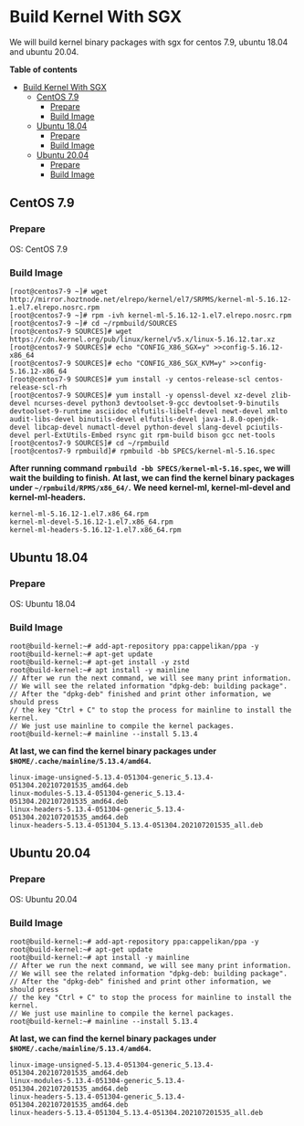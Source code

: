 # Build Kernel With SGX

We will build kernel binary packages with sgx for centos 7.9, ubuntu 18.04 and ubuntu 20.04.

**Table of contents**

- [Build Kernel With SGX](#build-kernel-with-sgx)
  - [CentOS 7.9](#centos-79)
    - [Prepare](#prepare)
    - [Build Image](#build-image)
  - [Ubuntu 18.04](#ubuntu-1804)
    - [Prepare](#prepare-1)
    - [Build Image](#build-image-1)
  - [Ubuntu 20.04](#ubuntu-2004)
    - [Prepare](#prepare-2)
    - [Build Image](#build-image-2)

## CentOS 7.9

### Prepare

OS: CentOS 7.9

### Build Image

```consle
[root@centos7-9 ~]# wget http://mirror.hoztnode.net/elrepo/kernel/el7/SRPMS/kernel-ml-5.16.12-1.el7.elrepo.nosrc.rpm
[root@centos7-9 ~]# rpm -ivh kernel-ml-5.16.12-1.el7.elrepo.nosrc.rpm
[root@centos7-9 ~]# cd ~/rpmbuild/SOURCES
[root@centos7-9 SOURCES]# wget https://cdn.kernel.org/pub/linux/kernel/v5.x/linux-5.16.12.tar.xz
[root@centos7-9 SOURCES]# echo "CONFIG_X86_SGX=y" >>config-5.16.12-x86_64
[root@centos7-9 SOURCES]# echo "CONFIG_X86_SGX_KVM=y" >>config-5.16.12-x86_64
[root@centos7-9 SOURCES]# yum install -y centos-release-scl centos-release-scl-rh
[root@centos7-9 SOURCES]# yum install -y openssl-devel xz-devel zlib-devel ncurses-devel python3 devtoolset-9-gcc devtoolset-9-binutils devtoolset-9-runtime asciidoc elfutils-libelf-devel newt-devel xmlto audit-libs-devel binutils-devel elfutils-devel java-1.8.0-openjdk-devel libcap-devel numactl-devel python-devel slang-devel pciutils-devel perl-ExtUtils-Embed rsync git rpm-build bison gcc net-tools
[root@centos7-9 SOURCES]# cd ~/rpmbuild
[root@centos7-9 rpmbuild]# rpmbuild -bb SPECS/kernel-ml-5.16.spec
```

**After running command `rpmbuild -bb SPECS/kernel-ml-5.16.spec`, we will wait the building to finish.**
**At last, we can find the kernel binary packages under `~/rpmbuild/RPMS/x86_64/`.**
**We need kernel-ml, kernel-ml-devel and kernel-ml-headers.**

```text
kernel-ml-5.16.12-1.el7.x86_64.rpm
kernel-ml-devel-5.16.12-1.el7.x86_64.rpm
kernel-ml-headers-5.16.12-1.el7.x86_64.rpm
```

## Ubuntu 18.04

### Prepare

OS: Ubuntu 18.04

### Build Image

```console
root@build-kernel:~# add-apt-repository ppa:cappelikan/ppa -y
root@build-kernel:~# apt-get update
root@build-kernel:~# apt-get install -y zstd
root@build-kernel:~# apt install -y mainline
// After we run the next command, we will see many print information.
// We will see the related information "dpkg-deb: building package".
// After the "dpkg-deb" finished and print other information, we should press
// the key "Ctrl + C" to stop the process for mainline to install the kernel.
// We just use mainline to compile the kernel packages.
root@build-kernel:~# mainline --install 5.13.4
```

**At last, we can find the kernel binary packages under `$HOME/.cache/mainline/5.13.4/amd64`.**

```text
linux-image-unsigned-5.13.4-051304-generic_5.13.4-051304.202107201535_amd64.deb
linux-modules-5.13.4-051304-generic_5.13.4-051304.202107201535_amd64.deb
linux-headers-5.13.4-051304-generic_5.13.4-051304.202107201535_amd64.deb
linux-headers-5.13.4-051304_5.13.4-051304.202107201535_all.deb
```

## Ubuntu 20.04

### Prepare

OS: Ubuntu 20.04

### Build Image

```console
root@build-kernel:~# add-apt-repository ppa:cappelikan/ppa -y
root@build-kernel:~# apt-get update
root@build-kernel:~# apt install -y mainline
// After we run the next command, we will see many print information.
// We will see the related information "dpkg-deb: building package".
// After the "dpkg-deb" finished and print other information, we should press
// the key "Ctrl + C" to stop the process for mainline to install the kernel.
// We just use mainline to compile the kernel packages.
root@build-kernel:~# mainline --install 5.13.4
```

**At last, we can find the kernel binary packages under `$HOME/.cache/mainline/5.13.4/amd64`.**

```text
linux-image-unsigned-5.13.4-051304-generic_5.13.4-051304.202107201535_amd64.deb
linux-modules-5.13.4-051304-generic_5.13.4-051304.202107201535_amd64.deb
linux-headers-5.13.4-051304-generic_5.13.4-051304.202107201535_amd64.deb
linux-headers-5.13.4-051304_5.13.4-051304.202107201535_all.deb
```
